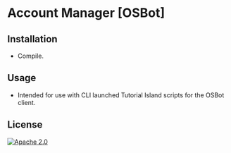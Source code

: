 # Account Manager [OSBot]


## Installation
- Compile.

## Usage
- Intended for use with CLI launched Tutorial Island scripts for the OSBot client.

## License

[![Apache 2.0](https://www.apache.org/images/SupportApache-small.png)](https://www.apache.org/licenses/LICENSE-2.0)
